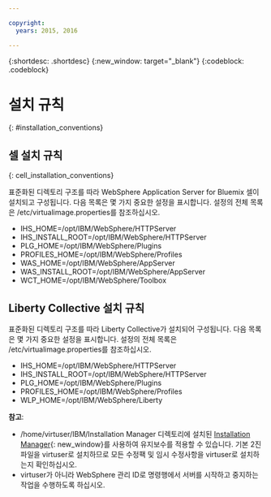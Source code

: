 ```yaml
---

copyright:
  years: 2015, 2016

---
```


{:shortdesc: .shortdesc}
{:new_window: target="_blank"}
{:codeblock: .codeblock}

# 설치 규칙
{: #installation_conventions}

## 셀 설치 규칙
{: cell_installation_conventions}

표준화된 디렉토리 구조를 따라 WebSphere Application Server for Bluemix 셀이 설치되고 구성됩니다. 다음 목록은 몇 가지 중요한 설정을 표시합니다. 설정의 전체 목록은 /etc/virtualimage.properties를 참조하십시오.

* IHS_HOME=/opt/IBM/WebSphere/HTTPServer
* IHS_INSTALL_ROOT=/opt/IBM/WebSphere/HTTPServer
* PLG_HOME=/opt/IBM/WebSphere/Plugins
* PROFILES_HOME=/opt/IBM/WebSphere/Profiles
* WAS_HOME=/opt/IBM/WebSphere/AppServer
* WAS_INSTALL_ROOT=/opt/IBM/WebSphere/AppServer
* WCT_HOME=/opt/IBM/WebSphere/Toolbox

## Liberty Collective 설치 규칙

표준화된 디렉토리 구조를 따라 Liberty Collective가 설치되어 구성됩니다. 다음 목록은 몇 가지 중요한 설정을 표시합니다. 설정의 전체 목록은 /etc/virtualimage.properties를 참조하십시오.

* IHS_HOME=/opt/IBM/WebSphere/HTTPServer
* IHS_INSTALL_ROOT=/opt/IBM/WebSphere/HTTPServer
* PLG_HOME=/opt/IBM/WebSphere/Plugins
* PROFILES_HOME=/opt/IBM/WebSphere/Profiles
* WLP_HOME=/opt/IBM/WebSphere/Liberty

**참고**:
* /home/virtuser/IBM/Installation Manager 디렉토리에 설치된 [Installation Manager](http://www.ibm.com/support/knowledgecenter/SSDV2W_1.8.3/com.ibm.cic.agent.ui.doc/helpindex_imic.html){: new_window}를 사용하여 유지보수를 적용할 수 있습니다. 기본 2진 파일을 virtuser로 설치하므로 모든 수정팩 및 임시 수정사항을 virtuser로 설치하는지 확인하십시오.
* virtuser가 아니라 WebSphere 관리 ID로 명령행에서 서버를 시작하고 중지하는 작업을 수행하도록 하십시오.
